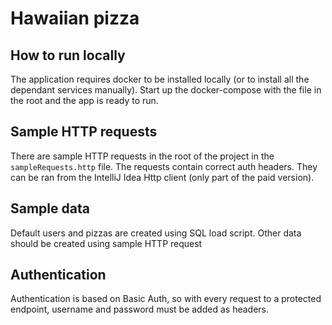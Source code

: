 # Hawaiian pizza

## How to run locally
The application requires docker to be installed locally (or to install all the dependant services manually). Start up the docker-compose with the file in the root and the app is ready to run.
 
## Sample HTTP requests
There are sample HTTP requests in the root of the project in the `sampleRequests.http` file. The requests contain correct auth headers. They can be ran from the IntelliJ Idea Http client (only part of the paid version).

## Sample data
Default users and pizzas are created using SQL load script. Other data should be created using sample HTTP request

## Authentication
Authentication is based on Basic Auth, so with every request to a protected endpoint, username and password must be added as headers.
